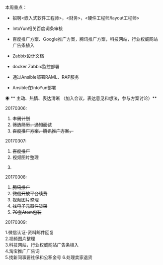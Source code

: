 本周重点：

* 招聘&lt;嵌入式软件工程师&gt;，&lt;财务&gt;，&lt;硬件工程师/layout工程师&gt;

* IntoYun相关百度词条审核

* 百度推广方案、Google推广方案，腾讯推广方案，科技网站，行业权威网站广告条植入

* Zabbix设计文档

* docker Zabbix监控部署

* 通过Ansible部署RAML、RAP服务

* Ansible在IntoYun部署

◉ ** 主动、热情、表达清晰 （加入会议，表达意见和想法，参与方案讨论）**

20170306:

1. ~~本周计划~~
2. ~~筛选简历，通知面试~~
3. ~~百度推广方案、腾讯推广方案，~~

20170307:

1. ~~百度推广~~
2. 视频图片整理
3. ~~~~ 打包发货（整个下午+晚上）~~~~

20170308:

1. ~~腾讯推广~~
2. ~~微信开放平台续费~~
3. 视频图片整理
4. ~~找电子元器件货架~~
5. ~~70套Atom包装~~

20170309:

1.微信认证-资料邮件回复  
2.视频图片整理  
3.科技网站，行业权威网站广告条植入  
4.淘宝推广广告词  
5.找新同事要社保和公积金号
6.处理卖家退货

